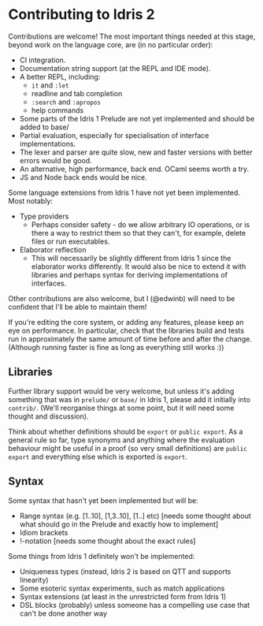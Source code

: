 Contributing to Idris 2
=======================

Contributions are welcome! The most important things needed at this stage,
beyond work on the language core, are (in no particular order):

* CI integration.
* Documentation string support (at the REPL and IDE mode).
* A better REPL, including:
  - `it` and `:let`
  - readline and tab completion
  - `:search` and `:apropos`
  - help commands
* Some parts of the Idris 1 Prelude are not yet implemented and should be
  added to base/
* Partial evaluation, especially for specialisation of interface 
  implementations.
* The lexer and parser are quite slow, new and faster versions with better
  errors would be good.
* An alternative, high performance, back end. OCaml seems worth a try.
* JS and Node back ends would be nice.

Some language extensions from Idris 1 have not yet been implemented. Most
notably:

* Type providers
  - Perhaps consider safety - do we allow arbitrary IO operations, or is
    there a way to restrict them so that they can't, for example, delete
    files or run executables.
* Elaborator reflection
  - This will necessarily be slightly different from Idris 1 since the
    elaborator works differently. It would also be nice to extend it with
    libraries and perhaps syntax for deriving implementations of interfaces.

Other contributions are also welcome, but I (@edwinb) will need to be
confident that I'll be able to maintain them!

If you're editing the core system, or adding any features, please keep an
eye on performance. In particular, check that the libraries build and tests
run in approximately the same amount of time before and after the change.
(Although running faster is fine as long as everything still works :))

Libraries
---------

Further library support would be very welcome, but unless it's adding something
that was in `prelude/` or `base/` in Idris 1, please add it initially into
`contrib/`. (We'll reorganise things at some point, but it will need some
thought and discussion).

Think about whether definitions should be `export` or `public export`. As
a general rule so far, type synonyms and anything where the evaluation
behaviour might be useful in a proof (so very small definitions) are
`public export` and everything else which is exported is `export`.

Syntax
------

Some syntax that hasn't yet been implemented but will be:

* Range syntax (e.g. [1..10], [1,3..10], [1..] etc) [needs some thought about
  what should go in the Prelude and exactly how to implement]
* Idiom brackets
* !-notation [needs some thought about the exact rules]

Some things from Idris 1 definitely won't be implemented:

* Uniqueness types (instead, Idris 2 is based on QTT and supports linearity)
* Some esoteric syntax experiments, such as match applications
* Syntax extensions (at least in the unrestricted form from Idris 1)
* DSL blocks (probably) unless someone has a compelling use case that can't
  be done another way
